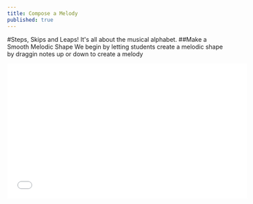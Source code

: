 ```yaml
---
title: Compose a Melody
published: true
---
```

#Steps, Skips and Leaps!
It's all about the musical alphabet. 
##Make a Smooth Melodic Shape
We begin by letting students create a melodic shape by draggin notes up or down to create a melody 

<iframe width="560" height="315" src="//www.noteflight.com/scores/view/5dc7399b4e2d36ddb7e44f2700f2e6814dc5256f" frameborder="0" allowfullscreen></iframe>
